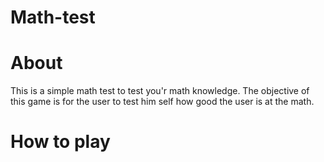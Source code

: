 # Math-test

# About

This is a simple math test to test you'r math knowledge. The objective of this game is for the user to test him self 
how good the user is at the math.

# How to play

